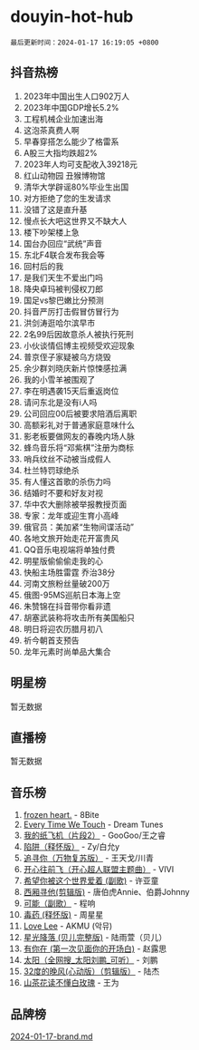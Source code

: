 # douyin-hot-hub

`最后更新时间：2024-01-17 16:19:05 +0800`

## 抖音热榜

1. 2023年中国出生人口902万人
1. 2023年中国GDP增长5.2%
1. 工程机械企业加速出海
1. 这泡茶真费人啊
1. 早春穿搭怎么能少了格雷系
1. A股三大指均跌超2%
1. 2023年人均可支配收入39218元
1. 红山动物园 丑猴博物馆
1. 清华大学辟谣80%毕业生出国
1. 对方拒绝了您的生发请求
1. 没错了这是直升基
1. 慢点长大吧这世界又不缺大人
1. 楼下吵架楼上急
1. 国台办回应“武统”声音
1. 东北F4联合发布我会等
1. 回村后的我
1. 是我们天生不爱出门吗
1. 降央卓玛被判侵权刀郎
1. 国足vs黎巴嫩比分预测
1. 抖音严厉打击假冒仿冒行为
1. 洪剑涛逛哈尔滨早市
1. 2名99后因故意杀人被执行死刑
1. 小伙谈情侣博主视频受欢迎现象
1. 普京侄子家疑被乌方烧毁
1. 余少群刘晓庆新片惊悚感拉满
1. 我的小雪羊被围观了
1. 李在明遇袭15天后重返岗位
1. 请问东北是没有i人吗
1. 公司回应00后被要求陪酒后离职
1. 高额彩礼对于普通家庭意味什么
1. 影老板要做网友的春晚内场人脉
1. 蜂鸟音乐将“邓紫棋”注册为商标
1. 哨兵纹丝不动被当成假人
1. 杜兰特罚球绝杀
1. 有人懂这首歌的杀伤力吗
1. 结婚时不要和好友对视
1. 华中农大删除被举报教授页面
1. 专家：龙年或迎生育小高峰
1. 俄官员：美加紧“生物间谍活动”
1. 各地文旅开始走花开富贵风
1. QQ音乐电视端将单独付费
1. 明星版偷偷偷走我的心
1. 快船主场胜雷霆 乔治38分
1. 河南文旅粉丝量破200万
1. 俄图-95MS巡航日本海上空
1. 朱赞锦在抖音带你看非遗
1. 胡塞武装称将攻击所有美国船只
1. 明日将迎农历腊月初八
1. 祈今朝首支预告
1. 龙年元素时尚单品大集合

## 明星榜

暂无数据

## 直播榜

暂无数据

## 音乐榜

1. [frozen heart.](https://sf86-cdn-tos.douyinstatic.com/obj/tos-cn-ve-2774/oIIWJfyjIACZA9zQMtnJ6hQQhFC4vhCupoRBsO) - 8Bite
1. [Every Time We Touch](https://sf3-cdn-tos.douyinstatic.com/obj/tos-cn-ve-2774/ogN6lUKQeBBfEVhIOMikG1CcJjugxk1tztZyhP) - Dream Tunes
1. [我的纸飞机（片段2）](https://sf6-cdn-tos.douyinstatic.com/obj/tos-cn-ve-2774/oM2ZrKcg2CD5AeRB2gkeXOFB1IxAGJdZPazYHf) - GooGoo/王之睿
1. [陷阱（释怀版）](https://sf6-cdn-tos.douyinstatic.com/obj/tos-cn-ve-2774/oE8C21LeZrzKLDFfQYgMzx4GAIHageG5IzayY7) - Zy/白允y
1. [追寻你（万物复苏版）](https://sf86-cdn-tos.douyinstatic.com/obj/tos-cn-ve-2774/oYeAZJsbjIDit9APmBg8u6uDUQnHmoCf3gbo74) - 王天戈/川青
1. [开心往前飞（开心超人联盟主题曲）](https://sf6-cdn-tos.douyinstatic.com/obj/tos-cn-ve-2774/9d8fb7c82cf1421fb93a9fe925275e0a) - VIVI
1. [希望你被这个世界爱着 (副歌)](https://sf6-cdn-tos.douyinstatic.com/obj/tos-cn-ve-2774/oUHCmWQfZlE3QQBKBeD8rCFLpJzPgCpImhsxMt) - 许亚童
1. [西厢寻他(剪辑版)](https://sf86-cdn-tos.douyinstatic.com/obj/tos-cn-ve-2774/oUsAVfAQKlRNxEv5qxvIB8o5qmIWUcXbzJKJhw) - 唐伯虎Annie、伯爵Johnny
1. [可能（副歌）](https://sf3-cdn-tos.douyinstatic.com/obj/tos-cn-ve-2774/cde1731888894259b333569393c2fb51) - 程响
1. [毒药 (释怀版)](https://sf3-cdn-tos.douyinstatic.com/obj/tos-cn-ve-2774/oYILMEAzspdZBIzy4frJNB8ZHPHWAhiwowd4Ad) - 周星星
1. [Love Lee](https://sf6-cdn-tos.douyinstatic.com/obj/tos-cn-ve-2774/o05GbkJGbCBTdDnMtB0fwOYgkeZp23vrWQDQBS) - AKMU (악뮤)
1. [星光降落 (贝儿完整版)](https://sf86-cdn-tos.douyinstatic.com/obj/tos-cn-ve-2774/okwB9hAwyAtsFFkFBzAX1hOOfQuIoMNs0W2Mwr) - 陆雨萱（贝儿）
1. [有你在 (第一次见面你的开场白)](https://sf86-cdn-tos.douyinstatic.com/obj/tos-cn-ve-2774/oAthrQ3ClJBfI57uBoFEgNDYtNCZ0TSYQQfxQ0) - 赵露思
1. [太阳（全网搜_太阳刘鹏_可听）](https://sf3-cdn-tos.douyinstatic.com/obj/tos-cn-ve-2774/ogWbyIQnlBFImVbeDocRdCIYtBHlbJXgfZMvgz) - 刘鹏
1. [32度的晚风(心动版）（剪辑版）](https://sf86-cdn-tos.douyinstatic.com/obj/tos-cn-ve-2774/owNyabsyWdzUulxhoJfK8IBXgp0UMQAHpvGh2B) - 陆杰
1. [山茶花读不懂白玫瑰](https://sf6-cdn-tos.douyinstatic.com/obj/tos-cn-ve-2774/osfn8B7DktrRHEPJgPCfDbw7QDQEkwC16BxZg9) - 王为

## 品牌榜

[2024-01-17-brand.md](2024-01-17-brand.md)
